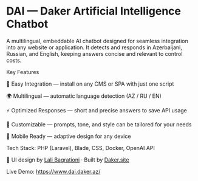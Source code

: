 # DAI — Daker Artificial Intelligence Chatbot

A multilingual, embeddable AI chatbot designed for seamless integration into any website or application.
It detects and responds in Azerbaijani, Russian, and English, keeping answers concise and relevant to control costs.

Key Features

🚀 Easy Integration — install on any CMS or SPA with just one script

🌍 Multilingual — automatic language detection (AZ / RU / EN)

⚡ Optimized Responses — short and precise answers to save API usage

🎯 Customizable — prompts, tone, and style can be tailored for your needs

📱 Mobile Ready — adaptive design for any device

Tech Stack: PHP (Laravel), Blade, CSS, Docker, OpenAI API

🎨 UI design by [Lali Bagrationi](https://www.behance.net/ebb49210) · Built by [Daker.site](https://daker.site)

Live Demo: https://www.dai.daker.az/
